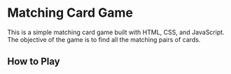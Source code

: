 # Matching Card Game
This is a simple matching card game built with HTML, CSS, and JavaScript. The objective of the game is to find all the matching pairs of cards.

## How to Play

